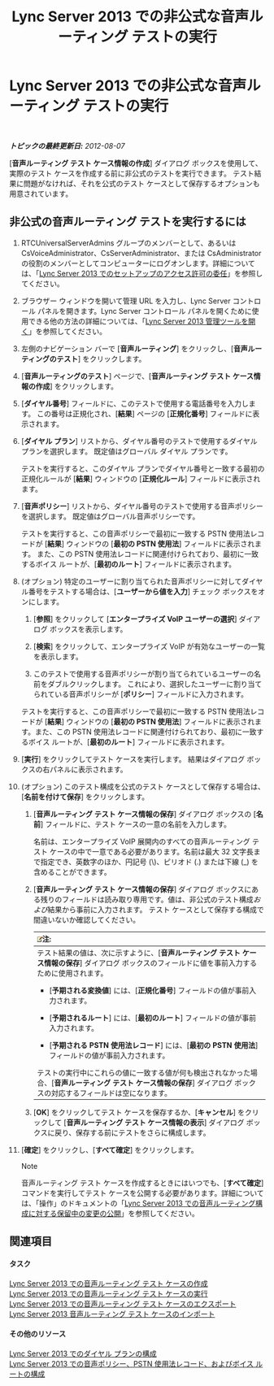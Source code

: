 ﻿---
title: Lync Server 2013 での非公式な音声ルーティング テストの実行
TOCTitle: Lync Server 2013 での非公式な音声ルーティング テストの実行
ms:assetid: ea0e6059-bf04-4b03-b6d3-8f5534b731e2
ms:mtpsurl: https://technet.microsoft.com/ja-jp/library/Gg399049(v=OCS.15)
ms:contentKeyID: 48274033
ms.date: 05/19/2016
mtps_version: v=OCS.15
ms.translationtype: HT
---

# Lync Server 2013 での非公式な音声ルーティング テストの実行

 

_**トピックの最終更新日:** 2012-08-07_

\[**音声ルーティング テスト ケース情報の作成**\] ダイアログ ボックスを使用して、実際のテスト ケースを作成する前に非公式のテストを実行できます。 テスト結果に問題がなければ、それを公式のテスト ケースとして保存するオプションも用意されています。

## 非公式の音声ルーティング テストを実行するには

1.  RTCUniversalServerAdmins グループのメンバーとして、あるいは CsVoiceAdministrator、CsServerAdministrator、または CsAdministrator の役割のメンバーとしてコンピューターにログオンします。詳細については、「[Lync Server 2013 でのセットアップのアクセス許可の委任](lync-server-2013-delegate-setup-permissions.md)」を参照してください。

2.  ブラウザー ウィンドウを開いて管理 URL を入力し、Lync Server コントロール パネルを開きます。Lync Server コントロール パネルを開くために使用できる他の方法の詳細については、「[Lync Server 2013 管理ツールを開く](lync-server-2013-open-lync-server-administrative-tools.md)」を参照してください。

3.  左側のナビゲーション バーで \[**音声ルーティング**\] をクリックし、\[**音声ルーティングのテスト**\] をクリックします。

4.  \[**音声ルーティングのテスト**\] ページで、\[**音声ルーティング テスト ケース情報の作成**\] をクリックします。

5.  \[**ダイヤル番号**\] フィールドに、このテストで使用する電話番号を入力します。 この番号は正規化され、\[**結果**\] ページの \[**正規化番号**\] フィールドに表示されます。

6.  \[**ダイヤル プラン**\] リストから、ダイヤル番号のテストで使用するダイヤル プランを選択します。 既定値はグローバル ダイヤル プランです。
    
    テストを実行すると、このダイヤル プランでダイヤル番号と一致する最初の正規化ルールが \[**結果**\] ウィンドウの \[**正規化ルール**\] フィールドに表示されます。

7.  \[**音声ポリシー**\] リストから、ダイヤル番号のテストで使用する音声ポリシーを選択します。 既定値はグローバル音声ポリシーです。
    
    テストを実行すると、この音声ポリシーで最初に一致する PSTN 使用法レコードが \[**結果**\] ウィンドウの \[**最初の PSTN 使用法**\] フィールドに表示されます。 また、この PSTN 使用法レコードに関連付けられており、最初に一致するボイス ルートが、\[**最初のルート**\] フィールドに表示されます。

8.  (オプション) 特定のユーザーに割り当てられた音声ポリシーに対してダイヤル番号をテストする場合は、\[**ユーザーから値を入力**\] チェック ボックスをオンにします。
    
    1.  \[**参照**\] をクリックして \[**エンタープライズ VoIP ユーザーの選択**\] ダイアログ ボックスを表示します。
    
    2.  \[**検索**\] をクリックして、エンタープライズ VoIP が有効なユーザーの一覧を表示します。
    
    3.  このテストで使用する音声ポリシーが割り当てられているユーザーの名前をダブルクリックします。 これにより、選択したユーザーに割り当てられている音声ポリシーが \[**ポリシー**\] フィールドに入力されます。
    
    テストを実行すると、この音声ポリシーで最初に一致する PSTN 使用法レコードが \[**結果**\] ウィンドウの \[**最初の PSTN 使用法**\] フィールドに表示されます。また、この PSTN 使用法レコードに関連付けられており、最初に一致するボイス ルートが、\[**最初のルート**\] フィールドに表示されます。

9.  \[**実行**\] をクリックしてテスト ケースを実行します。 結果はダイアログ ボックスの右パネルに表示されます。

10. (オプション) このテスト構成を公式のテスト ケースとして保存する場合は、\[**名前を付けて保存**\] をクリックします。
    
    1.  \[**音声ルーティング テスト ケース情報の保存**\] ダイアログ ボックスの \[**名前**\] フィールドに、テスト ケースの一意の名前を入力します。
        
        名前は、エンタープライズ VoIP 展開内のすべての音声ルーティング テスト ケースの中で一意である必要があります。名前は最大 32 文字長まで指定でき、英数字のほか、円記号 (\\)、ピリオド (.) または下線 (\_) を含めることができます。
    
    2.  \[**音声ルーティング テスト ケース情報の保存**\] ダイアログ ボックスにある残りのフィールドは読み取り専用です。値は、非公式のテスト構成*および*結果から事前に入力されます。 テスト ケースとして保存する構成で間違いないか確認してください。
        
        <table>
        <colgroup>
        <col style="width: 100%" />
        </colgroup>
        <thead>
        <tr class="header">
        <th><img src="images/Gg412781.note(OCS.15).gif" title="note" alt="note" />注:</th>
        </tr>
        </thead>
        <tbody>
        <tr class="odd">
        <td>テスト結果の値は、次に示すように、[<strong>音声ルーティング テスト ケース情報の保存</strong>] ダイアログ ボックスのフィールドに値を事前入力するために使用されます。
        <ul>
        <li><p>[<strong>予期される変換値</strong>] には、[<strong>正規化番号</strong>] フィールドの値が事前入力されます。</p></li>
        <li><p>[<strong>予期されるルート</strong>] には、[<strong>最初のルート</strong>] フィールドの値が事前入力されます。</p></li>
        <li><p>[<strong>予期される PSTN 使用法レコード</strong>] には、[<strong>最初の PSTN 使用法</strong>] フィールドの値が事前入力されます。</p></li>
        </ul>
        テストの実行中にこれらの値に一致する値が何も検出されなかった場合、[<strong>音声ルーティング テスト ケース情報の保存</strong>] ダイアログ ボックスの対応するフィールドは空になります。</td>
        </tr>
        </tbody>
        </table>
    
    3.  \[**OK**\] をクリックしてテスト ケースを保存するか、\[**キャンセル**\] をクリックして \[**音声ルーティング テスト ケース情報の表示**\] ダイアログ ボックスに戻り、保存する前にテストをさらに構成します。

11. \[**確定**\] をクリックし、\[**すべて確定**\] をクリックします。
    
    > [!NOTE]
    > 音声ルーティング テスト ケースを作成するときにはいつでも、[<strong>すべて確定</strong>] コマンドを実行してテスト ケースを公開する必要があります。詳細については、「操作」のドキュメントの「<a href="lync-server-2013-publish-pending-changes-to-the-voice-routing-configuration.md">Lync Server 2013 での音声ルーティング構成に対する保留中の変更の公開</a>」を参照してください。


## 関連項目

#### タスク

[Lync Server 2013 での音声ルーティング テスト ケースの作成](lync-server-2013-create-a-voice-routing-test-case.md)  
[Lync Server 2013 での音声ルーティング テスト ケースの実行](lync-server-2013-run-voice-routing-test-cases.md)  
[Lync Server 2013 での音声ルーティング テスト ケースのエクスポート](lync-server-2013-export-voice-routing-test-cases.md)  
[Lync Server 2013 音声ルーティング テスト ケースのインポート](lync-server-2013-import-voice-routing-test-cases.md)  

#### その他のリソース

[Lync Server 2013 でのダイヤル プランの構成](lync-server-2013-configuring-dial-plans.md)  
[Lync Server 2013 での音声ポリシー、PSTN 使用法レコード、およびボイス ルートの構成](lync-server-2013-configuring-voice-policies-pstn-usage-records-and-voice-routes.md)

